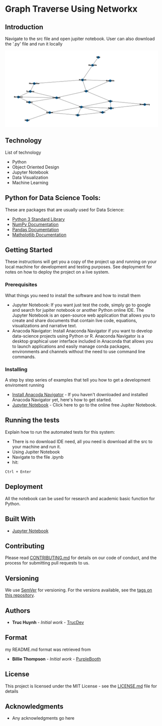 # Graph Traverse Using Networkx

## Introduction
Navigate to the src file and open jupiter notebook. User can also download the '.py' file and run it locally

<img src='images/gg-graph.png'>

## Technology
List of technology
- Python 
- Object Oriented Design
- Jupyter Notebook
- Data Visualization
- Machine Learning

## Python for Data Science Tools:
These are packages that are usually used for Data Science:
- [Python 3 Standard Library](https://docs.python.org/3/index.html)
- [NumPy Documentation](https://numpy.org/doc/stable/reference/index.html)
- [Pandas Documentation](https://pandas.pydata.org/docs/)
- [Mathplotlib Documentation](https://matplotlib.org/2.0.2/index.html)

## Getting Started
These instructions will get you a copy of the project up and running on your local machine for development and testing purposes. See deployment for notes on how to deploy the project on a live system.

### Prerequisites
What things you need to install the software and how to install them
- Jupyter Notebook: If you want just test the code, simply go to google and search for jupiter notebook or another Python online IDE. The Jupyter Notebook is an open-source web application that allows you to create and share documents that contain live code, equations, visualizations and narrative text. 
- Anacoda Navigator: Install Anaconda Navigator if you want to develop data-science projects using Python or R. Anaconda Navigator is a desktop graphical user interface included in Anaconda that allows you to launch applications and easily manage conda packages, environments and channels without the need to use command line commands. 

### Installing
A step by step series of examples that tell you how to get a development enviroment running
* [Install Anacoda Navigator](https://docs.anaconda.com/anaconda/navigator/install/#:~:text=Installing%20Navigator%20Navigator%20is%20automatically%20installed%20when%20you,install%20anaconda-navigator.%20To%20start%20Navigator,%20see%20Getting%20Started.) - If you haven't downloaded and installed Anacoda Navigator yet, here's how to get started.
* [Jupyter Notebook](https://jupyter.org/try) - Click here to go to the online free Jupiter Notebook.

## Running the tests
Explain how to run the automated tests for this system:
- There is no download IDE need, all you need is download all the src to your machine and run it.
- Using Jupiter Notebook
- Navigate to the file .ipynb
- hit:
```
Ctrl + Enter
```

## Deployment
All the notebook can be used for research and academic basic function for Python. 

## Built With
* [Jupyter Notebook](https://jupyter.org/try) 

## Contributing
Please read [CONTRIBUTING.md](CONTRIBUTING.md) for details on our code of conduct, and the process for submitting pull requests to us.

## Versioning

We use [SemVer](http://semver.org/) for versioning. For the versions available, see the [tags on this repository](). 

## Authors

* **Truc Huynh** - *Initial work* - [TrucDev](https://github.com/jackyhuynh)

## Format
my README.md format was retrieved from
* **Billie Thompson** - *Initial work* - [PurpleBooth](https://github.com/PurpleBooth)

## License

This project is licensed under the MIT License - see the [LICENSE.md](LICENSE.md) file for details

## Acknowledgments
* Any acknowledgments go here
